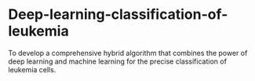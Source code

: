 # Deep-learning-classification-of-leukemia
To develop a comprehensive hybrid algorithm that combines the power of deep learning and machine learning for the precise classification of leukemia cells.
